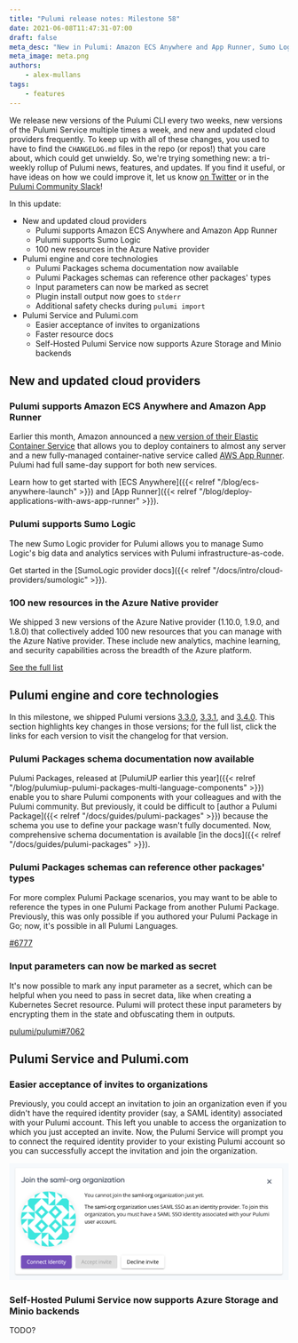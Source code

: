 ```yaml
---
title: "Pulumi release notes: Milestone 58"
date: 2021-06-08T11:47:31-07:00
draft: false
meta_desc: "New in Pulumi: Amazon ECS Anywhere and App Runner, Sumo Logic support, Pulumi Packages updates, and easier updates for teammates in the Pulumi Service"
meta_image: meta.png
authors:
    - alex-mullans
tags:
    - features
---
```


We release new versions of the Pulumi CLI every two weeks, new versions of the Pulumi Service multiple times a week, and new and updated cloud providers frequently. To keep up with all of these changes, you used to have to find the `CHANGELOG.md` files in the repo (or repos!) that you care about, which could get unwieldy. So, we're trying something new: a tri-weekly rollup of Pulumi news, features, and updates. If you find it useful, or have ideas on how we could improve it, let us know [on Twitter](https://twitter.com/pulumi) or in the [Pulumi Community Slack](https://slack.pulumi.com)!

In this update:

- New and updated cloud providers
  - Pulumi supports Amazon ECS Anywhere and Amazon App Runner
  - Pulumi supports Sumo Logic
  - 100 new resources in the Azure Native provider
- Pulumi engine and core technologies
  - Pulumi Packages schema documentation now available
  - Pulumi Packages schemas can reference other packages' types
  - Input parameters can now be marked as secret
  - Plugin install output now goes to `stderr`
  - Additional safety checks during `pulumi import`
- Pulumi Service and Pulumi.com
  - Easier acceptance of invites to organizations
  - Faster resource docs
  - Self-Hosted Pulumi Service now supports Azure Storage and Minio backends

<!--more-->

## New and updated cloud providers

### Pulumi supports Amazon ECS Anywhere and Amazon App Runner

Earlier this month, Amazon announced a [new version of their Elastic Container Service](https://aws.amazon.com/blogs/containers/introducing-amazon-ecs-anywhere/) that allows you to deploy containers to almost any server and a new fully-managed container-native service called [AWS App Runner](https://aws.amazon.com/blogs/containers/introducing-aws-app-runner/). Pulumi had full same-day support for both new services.

Learn how to get started with [ECS Anywhere]({{< relref "/blog/ecs-anywhere-launch" >}}) and [App Runner]({{< relref "/blog/deploy-applications-with-aws-app-runner" >}}).

### Pulumi supports Sumo Logic

The new Sumo Logic provider for Pulumi allows you to manage Sumo Logic's big data and analytics services with Pulumi infrastructure-as-code.

Get started in the [SumoLogic provider docs]({{< relref "/docs/intro/cloud-providers/sumologic" >}}).

### 100 new resources in the Azure Native provider

We shipped 3 new versions of the Azure Native provider (1.10.0, 1.9.0, and 1.8.0) that collectively added 100 new resources that you can manage with the Azure Native provider. These include new analytics, machine learning, and security capabilities across the breadth of the Azure platform.

[See the full list](https://github.com/pulumi/pulumi-azure-native/blob/v1.10.0/CHANGELOG.md)

## Pulumi engine and core technologies

In this milestone, we shipped Pulumi versions [3.3.0](https://github.com/pulumi/pulumi/releases/tag/v3.3.0), [3.3.1](https://github.com/pulumi/pulumi/releases/tag/v3.3.1), and [3.4.0](https://github.com/pulumi/pulumi/releases/tag/v3.4.0). This section highlights key changes in those versions; for the full list, click the links for each version to visit the changelog for that version.

### Pulumi Packages schema documentation now available

Pulumi Packages, released at [PulumiUP earlier this year]({{< relref "/blog/pulumiup-pulumi-packages-multi-language-components" >}}) enable you to share Pulumi components with your colleagues and with the Pulumi community. But previously, it could be difficult to [author a Pulumi Package]({{< relref "/docs/guides/pulumi-packages" >}}) because the schema you use to define your package wasn't fully documented. Now, comprehensive schema documentation is available [in the docs]({{< relref "/docs/guides/pulumi-packages" >}}).

### Pulumi Packages schemas can reference other packages' types

For more complex Pulumi Package scenarios, you may want to be able to reference the types in one Pulumi Package from another Pulumi Package. Previously, this was only possible if you authored your Pulumi Package in Go; now, it's possible in all Pulumi Languages.

[#6777](https://github.com/pulumi/pulumi/issues/6777)

### Input parameters can now be marked as secret

It's now possible to mark any input parameter as a secret, which can be helpful when you need to pass in secret data, like when creating a Kubernetes Secret resource. Pulumi will protect these input parameters by encrypting them in the state and obfuscating them in outputs.

[pulumi/pulumi#7062](https://github.com/pulumi/pulumi/issues/7062)

## Pulumi Service and Pulumi.com

### Easier acceptance of invites to organizations

Previously, you could accept an invitation to join an organization even if you didn't have the required identity provider (say, a SAML identity) associated with your Pulumi account. This left you unable to access the organization to which you just accepted an invite. Now, the Pulumi Service will prompt you to connect the required identity provider to your existing Pulumi account so you can successfully accept the invitation and join the organization.

![Screenshot of identity provider setup prompt](saml.png)

### Self-Hosted Pulumi Service now supports Azure Storage and Minio backends

TODO?
